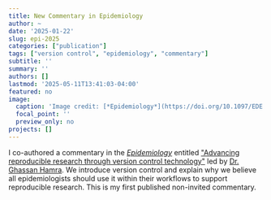 ```yaml
---
title: New Commentary in Epidemiology
author: ~
date: '2025-01-22'
slug: epi-2025
categories: ["publication"]
tags: ["version control", "epidemiology", "commentary"]
subtitle: ''
summary: ''
authors: []
lastmod: '2025-05-11T13:41:03-04:00'
featured: no
image:
  caption: 'Image credit: [*Epidemiology*](https://doi.org/10.1097/EDE.0000000000001845)'
  focal_point: ''
  preview_only: no
projects: []
---
```


I co-authored a commentary in the [*Epidemiology*](http://www.epidem.com/) entitled ["Advancing reproducible research through version control technology"](https://doi.org/10.1097/EDE.0000000000001845) led by [Dr. Ghassan Hamra](https://orcid.org/0000-0002-6921-5742). We introduce version control and explain why we believe all epidemiologists should use it within their workflows to support reproducible research. This is my first published non-invited commentary.
